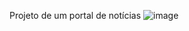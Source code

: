 Projeto de um portal de notícias
![image](https://github.com/user-attachments/assets/71c14e36-53eb-4ce1-8a29-de634c004777)
